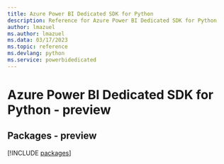```yaml
---
title: Azure Power BI Dedicated SDK for Python
description: Reference for Azure Power BI Dedicated SDK for Python
author: lmazuel
ms.author: lmazuel
ms.data: 03/17/2023
ms.topic: reference
ms.devlang: python
ms.service: powerbidedicated
---
```

# Azure Power BI Dedicated SDK for Python - preview
## Packages - preview
[!INCLUDE [packages](power-bi-dedicated-index.md)]